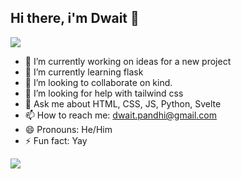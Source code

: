 ## Hi there, i'm Dwait 👋
<img src="https://komarev.com/ghpvc/?username=gamerwaves&style=for-the-badge&label=Profile%20Views:&color=ff69b4"/>

- 🔭 I’m currently working on ideas for a new project
- 🌱 I’m currently learning flask
- 👯 I’m looking to collaborate on kind.
- 🤔 I’m looking for help with tailwind css
- 💬 Ask me about HTML, CSS, JS, Python, Svelte
- 📫 How to reach me: dwait.pandhi@gmail.com
- 😄 Pronouns: He/Him
- ⚡ Fun fact: Yay

<picture>
  <source
    srcset="https://github-readme-stats.vercel.app/api?username=gamerwaves&show_icons=true&theme=dark"
    media="(prefers-color-scheme: dark)"
  />
  <source
    srcset="https://github-readme-stats.vercel.app/api?username=gamerwaves&show_icons=true"
    media="(prefers-color-scheme: light), (prefers-color-scheme: no-preference)"
  />
  <img src="https://github-readme-stats.vercel.app/api?username=gamerwaves&show_icons=true" />
</picture>
